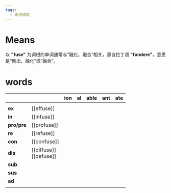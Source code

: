 ```yaml
---
tags:
  - 词根词缀
---
```

# Means
以 **"fuse"** 为词根的单词通常与“融化、融合”相关，源自拉丁语 **"fundere"**，意思是“倒出、融化”或“融合”。
# words
|             |                           | **ion** | **al** | **able** | **ant** | **ate** |
| ----------- | ------------------------- | ------- | ------ | -------- | ------- | ------- |
|             |                           |         |        |          |         |         |
| **ex**      | [[effuse]]                |         |        |          |         |         |
| **in**      | [[infuse]]                |         |        |          |         |         |
| **pro/pre** | [[profuse]]               |         |        |          |         |         |
| **re**      | [[refuse]]                |         |        |          |         |         |
| **con**     | [[confuse]]               |         |        |          |         |         |
| **dis**     | [[diffuse]]<br>[[defuse]] |         |        |          |         |         |
| **sub**     |                           |         |        |          |         |         |
| **sus**     |                           |         |        |          |         |         |
| **ad**      |                           |         |        |          |         |         |
|             |                           |         |        |          |         |         |

